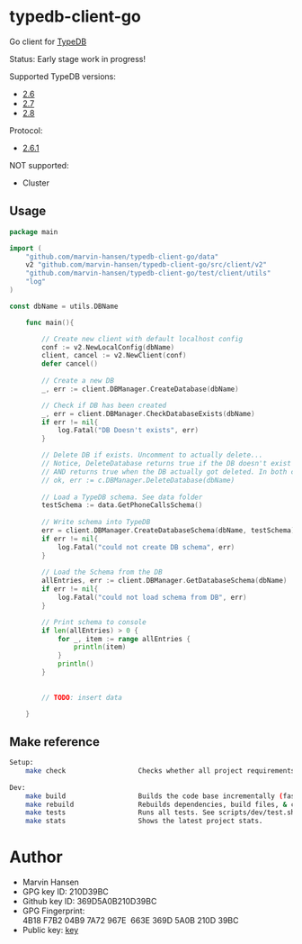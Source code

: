 # typedb-client-go

Go client for [TypeDB](https://vaticle.com/typedb)

Status: Early stage work in progress! 

Supported TypeDB versions:
* [2.6](https://github.com/vaticle/typedb/releases/tag/2.6.4)
* [2.7](https://github.com/vaticle/typedb/releases/tag/2.7.1)
* [2.8](https://github.com/vaticle/typedb/releases/tag/2.8.1)

Protocol: 
* [2.6.1](https://github.com/vaticle/typedb-protocol/releases/tag/2.6.1)

NOT supported:
* Cluster

## Usage 

```Go
package main

import (
	"github.com/marvin-hansen/typedb-client-go/data"
	v2 "github.com/marvin-hansen/typedb-client-go/src/client/v2"
	"github.com/marvin-hansen/typedb-client-go/test/client/utils"
	"log"
)

const dbName = utils.DBName

    func main(){

		// Create new client with default localhost config
		conf := v2.NewLocalConfig(dbName)
		client, cancel := v2.NewClient(conf)
		defer cancel()
		
		// Create a new DB 
		_, err := client.DBManager.CreateDatabase(dbName)

		// Check if DB has been created 
		_, err = client.DBManager.CheckDatabaseExists(dbName)
		if err != nil{
			log.Fatal("DB Doesn't exists", err)
		}

		// Delete DB if exists. Uncomment to actually delete...
		// Notice, DeleteDatabase returns true if the DB doesn't exist without being deleted b/c it's already gone
		// AND returns true when the DB actually got deleted. In both cases, you know the DB is gone.
		// ok, err := c.DBManager.DeleteDatabase(dbName)
		
		// Load a TypeDB schema. See data folder  
		testSchema := data.GetPhoneCallsSchema()
		
		// Write schema into TypeDB 
		err = client.DBManager.CreateDatabaseSchema(dbName, testSchema)
		if err != nil{
			log.Fatal("could not create DB schema", err)
		}
		
		// Load the Schema from the DB 
		allEntries, err := client.DBManager.GetDatabaseSchema(dbName)
		if err != nil{
			log.Fatal("could not load schema from DB", err)
		}

		// Print schema to console 
		if len(allEntries) > 0 {
			for _, item := range allEntries {
				println(item)
			}
			println() 
		}
		
		
		// TODO: insert data

	}


```


## Make reference

```bash 
Setup: 
    make check                  Checks whether all project requirements are present.
     
Dev: 
    make build                  Builds the code base incrementally (fast).
    make rebuild                Rebuilds dependencies, build files, & code base (slow). Use after go mod changes.
    make tests                  Runs all tests. See scripts/dev/test.sh for details.
    make stats                  Shows the latest project stats. 
```

# Author

* Marvin Hansen 
* GPG key ID: 210D39BC
* Github key ID: 369D5A0B210D39BC
* GPG Fingerprint: 4B18 F7B2 04B9 7A72 967E  663E 369D 5A0B 210D 39BC 
* Public key: [key](pubkey.txt)

